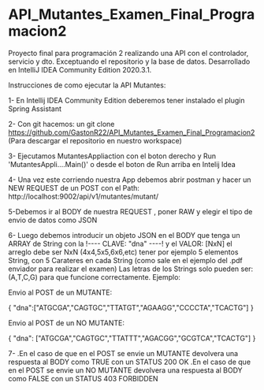 # API_Mutantes_Examen_Final_Programacion2

Proyecto final para programación 2 realizando una API con el controlador, servicio y dto. Exceptuando el repositorio y la base de datos.
Desarrollado en IntelliJ IDEA Community Edition 2020.3.1.

Instrucciones de como ejecutar la API Mutantes:

1- En Intellij IDEA Community Edition deberemos tener instalado el plugin Spring Assistant

2- Con git hacemos: un git clone https://github.com/GastonR22/API_Mutantes_Examen_Final_Programacion2 (Para descargar el repositorio en nuestro workspace)

3- Ejecutamos MutantesAppliaction con el boton derecho y Run 'MutantesAppli....Main()' o desde el boton de Run arriba en Intelij Idea

4- Una vez este corriendo nuestra App debemos abrir postman y hacer un NEW REQUEST de un POST con el Path: http://localhost:9002/api/v1/mutantes/mutant/

5-Debemos ir al BODY de nuestra REQUEST , poner RAW y elegir el tipo de envio de datos como JSON

6- Luego debemos introducir un objeto JSON en el BODY que tenga un ARRAY de String  con la !---- CLAVE: "dna" ----! y el VALOR: [NxN] el arreglo debe ser NxN (4x4,5x5,6x6,etc) tener por ejemplo 5 elementos String, con 5 Carateres en cada String (como sale en el ejemplo del .pdf enviador para realizar el examen) Las letras de los Strings solo pueden ser: (A,T,C,G) para que funcione correctamente. Ejemplo:

Envio al POST de un MUTANTE: 

{
"dna":["ATGCGA","CAGTGC","TTATGT","AGAAGG","CCCCTA","TCACTG"]
}

Envio al POST de un NO MUTANTE: 

{
 "dna": ["ATGCGA","CAGTGC","TTATTT","AGACGG","GCGTCA","TCACTG"]
}

7- .En el caso de que en el POST se envie un MUTANTE devolvera una respuesta al BODY como TRUE con un STATUS 200 OK
   .En el caso de que en el POST se envie un NO MUTANTE devolvera una respuesta al BODY como FALSE con un STATUS 403 FORBIDDEN

